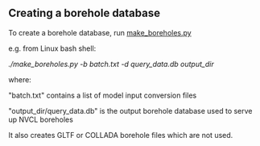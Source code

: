 ## Creating a borehole database 

To create a borehole database, run [make_boreholes.py](make_boreholes.py)

e.g. from Linux bash shell:

_./make_boreholes.py -b batch.txt -d query_data.db output_dir_

where: 

  "batch.txt" contains a list of model input conversion files

  "output_dir/query_data.db" is the output borehole database used to serve up NVCL boreholes

It also creates GLTF or COLLADA borehole files which are not used.

